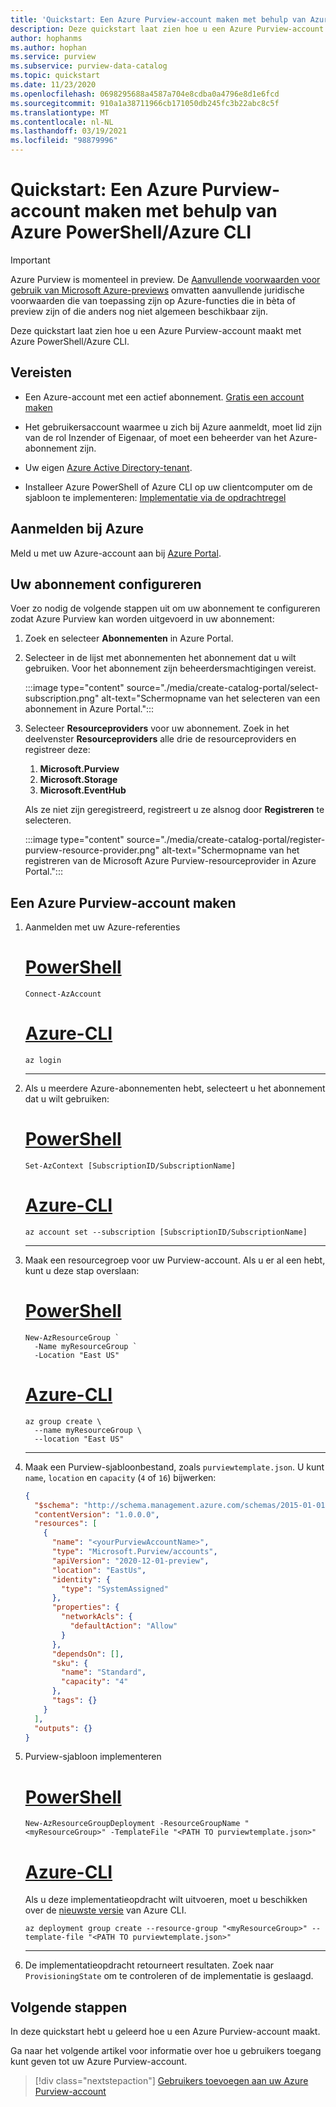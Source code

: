 ```yaml
---
title: 'Quickstart: Een Azure Purview-account maken met behulp van Azure PowerShell/Azure CLI (preview)'
description: Deze quickstart laat zien hoe u een Azure Purview-account maakt met Azure PowerShell/Azure CLI.
author: hophanms
ms.author: hophan
ms.service: purview
ms.subservice: purview-data-catalog
ms.topic: quickstart
ms.date: 11/23/2020
ms.openlocfilehash: 0698295688a4587a704e8cdba0a4796e8d1e6fcd
ms.sourcegitcommit: 910a1a38711966cb171050db245fc3b22abc8c5f
ms.translationtype: MT
ms.contentlocale: nl-NL
ms.lasthandoff: 03/19/2021
ms.locfileid: "98879996"
---
```

# <a name="quickstart-create-an-azure-purview-account-using-azure-powershellazure-cli"></a>Quickstart: Een Azure Purview-account maken met behulp van Azure PowerShell/Azure CLI

> [!IMPORTANT]
> Azure Purview is momenteel in preview. De [Aanvullende voorwaarden voor gebruik van Microsoft Azure-previews](https://azure.microsoft.com/support/legal/preview-supplemental-terms/) omvatten aanvullende juridische voorwaarden die van toepassing zijn op Azure-functies die in bèta of preview zijn of die anders nog niet algemeen beschikbaar zijn.

Deze quickstart laat zien hoe u een Azure Purview-account maakt met Azure PowerShell/Azure CLI.

## <a name="prerequisites"></a>Vereisten

* Een Azure-account met een actief abonnement. [Gratis een account maken](https://azure.microsoft.com/free/?WT.mc_id=A261C142F)

* Het gebruikersaccount waarmee u zich bij Azure aanmeldt, moet lid zijn van de rol Inzender of Eigenaar, of moet een beheerder van het Azure-abonnement zijn.

* Uw eigen [Azure Active Directory-tenant](../active-directory/fundamentals/active-directory-access-create-new-tenant.md).

* Installeer Azure PowerShell of Azure CLI op uw clientcomputer om de sjabloon te implementeren: [Implementatie via de opdrachtregel](../azure-resource-manager/templates/template-tutorial-create-first-template.md?tabs=azure-cli#command-line-deployment)

## <a name="sign-in-to-azure"></a>Aanmelden bij Azure

Meld u met uw Azure-account aan bij [Azure Portal](https://portal.azure.com).

## <a name="configure-your-subscription"></a>Uw abonnement configureren

Voer zo nodig de volgende stappen uit om uw abonnement te configureren zodat Azure Purview kan worden uitgevoerd in uw abonnement:

   1. Zoek en selecteer **Abonnementen** in Azure Portal.

   1. Selecteer in de lijst met abonnementen het abonnement dat u wilt gebruiken. Voor het abonnement zijn beheerdersmachtigingen vereist.

      :::image type="content" source="./media/create-catalog-portal/select-subscription.png" alt-text="Schermopname van het selecteren van een abonnement in Azure Portal.":::

   1. Selecteer **Resourceproviders** voor uw abonnement. Zoek in het deelvenster **Resourceproviders** alle drie de resourceproviders en registreer deze: 
       1. **Microsoft.Purview**
       1. **Microsoft.Storage**
       1. **Microsoft.EventHub** 
      
      Als ze niet zijn geregistreerd, registreert u ze alsnog door **Registreren** te selecteren.

      :::image type="content" source="./media/create-catalog-portal/register-purview-resource-provider.png" alt-text="Schermopname van het registreren van de Microsoft Azure Purview-resourceprovider in Azure Portal.":::

## <a name="create-an-azure-purview-account-instance"></a>Een Azure Purview-account maken

1. Aanmelden met uw Azure-referenties

    # <a name="powershell"></a>[PowerShell](#tab/azure-powershell)
    
    ```azurepowershell
    Connect-AzAccount
    ```
    
    # <a name="azure-cli"></a>[Azure-CLI](#tab/azure-cli)
    
    ```azurecli
    az login
    ```
    
    ---

1. Als u meerdere Azure-abonnementen hebt, selecteert u het abonnement dat u wilt gebruiken:

    # <a name="powershell"></a>[PowerShell](#tab/azure-powershell)
    
    ```azurepowershell
    Set-AzContext [SubscriptionID/SubscriptionName]
    ```
    
    # <a name="azure-cli"></a>[Azure-CLI](#tab/azure-cli)
    
    ```azurecli
    az account set --subscription [SubscriptionID/SubscriptionName]
    ```
    
    ---

1. Maak een resourcegroep voor uw Purview-account. Als u er al een hebt, kunt u deze stap overslaan:

    # <a name="powershell"></a>[PowerShell](#tab/azure-powershell)
    
    ```azurepowershell
    New-AzResourceGroup `
      -Name myResourceGroup `
      -Location "East US"
    ```
    
    # <a name="azure-cli"></a>[Azure-CLI](#tab/azure-cli)
    
    ```azurecli
    az group create \
      --name myResourceGroup \
      --location "East US"
    ```
    
    ---

1. Maak een Purview-sjabloonbestand, zoals `purviewtemplate.json`. U kunt `name`, `location` en `capacity` (`4` of `16`) bijwerken:

    ```json
    {
      "$schema": "http://schema.management.azure.com/schemas/2015-01-01/deploymentTemplate.json#",
      "contentVersion": "1.0.0.0",
      "resources": [
        {
          "name": "<yourPurviewAccountName>",
          "type": "Microsoft.Purview/accounts",
          "apiVersion": "2020-12-01-preview",
          "location": "EastUs",
          "identity": {
            "type": "SystemAssigned"
          },
          "properties": {
            "networkAcls": {
              "defaultAction": "Allow"
            }
          },
          "dependsOn": [],
          "sku": {
            "name": "Standard",
            "capacity": "4"
          },
          "tags": {}
        }
      ],
      "outputs": {}
    }
    ```

1. Purview-sjabloon implementeren

    # <a name="powershell"></a>[PowerShell](#tab/azure-powershell)
    
    ```azurepowershell
    New-AzResourceGroupDeployment -ResourceGroupName "<myResourceGroup>" -TemplateFile "<PATH TO purviewtemplate.json>"
    ```
    
    # <a name="azure-cli"></a>[Azure-CLI](#tab/azure-cli)
    
    Als u deze implementatieopdracht wilt uitvoeren, moet u beschikken over de [nieuwste versie](/cli/azure/install-azure-cli) van Azure CLI.
    
    ```azurecli
    az deployment group create --resource-group "<myResourceGroup>" --template-file "<PATH TO purviewtemplate.json>"
    ```
    
    ---

1. De implementatieopdracht retourneert resultaten. Zoek naar `ProvisioningState` om te controleren of de implementatie is geslaagd.
    
## <a name="next-steps"></a>Volgende stappen

In deze quickstart hebt u geleerd hoe u een Azure Purview-account maakt.

Ga naar het volgende artikel voor informatie over hoe u gebruikers toegang kunt geven tot uw Azure Purview-account. 

> [!div class="nextstepaction"]
> [Gebruikers toevoegen aan uw Azure Purview-account](catalog-permissions.md)